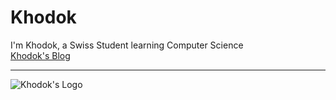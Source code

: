 # Khodok

I'm Khodok, a Swiss Student learning Computer Science  
[Khodok's Blog]

-----

![Khodok's Logo]


[Khodok's Blog]:https://khodok.pythonanywhere.com "Khodok's Blog"
[Khodok's Logo]:https://khodok.xyz/src/img/logos/RuthinkkTooBig.png "Khodok's Logo"
